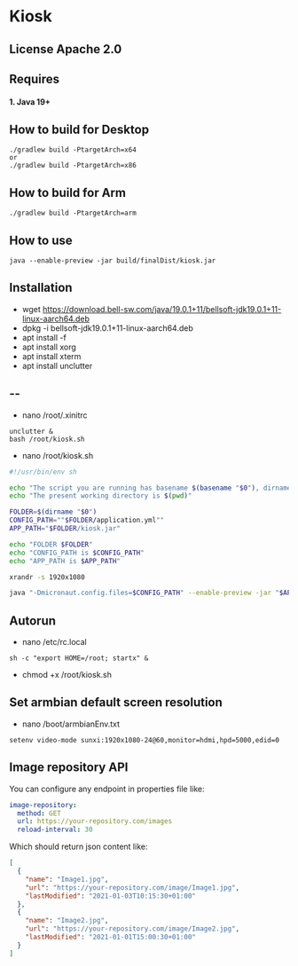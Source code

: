 # Kiosk

## License Apache 2.0

## Requires
#### 1. Java 19+

## How to build for Desktop
```shell script
./gradlew build -PtargetArch=x64
or
./gradlew build -PtargetArch=x86
```
## How to build for Arm
```shell script
./gradlew build -PtargetArch=arm
```

##  How to use
```shell script
java --enable-preview -jar build/finalDist/kiosk.jar
```
## Installation
- wget https://download.bell-sw.com/java/19.0.1+11/bellsoft-jdk19.0.1+11-linux-aarch64.deb
- dpkg -i bellsoft-jdk19.0.1+11-linux-aarch64.deb
- apt install -f
- apt install xorg
- apt install xterm
- apt install unclutter

## --
- nano /root/.xinitrc

```
unclutter &
bash /root/kiosk.sh
```
- nano /root/kiosk.sh

```bash
#!/usr/bin/env sh

echo "The script you are running has basename $(basename "$0"), dirname $(dirna$
echo "The present working directory is $(pwd)"

FOLDER=$(dirname "$0")
CONFIG_PATH=""$FOLDER/application.yml""
APP_PATH="$FOLDER/kiosk.jar"

echo "FOLDER $FOLDER"
echo "CONFIG_PATH is $CONFIG_PATH"
echo "APP_PATH is $APP_PATH"

xrandr -s 1920x1080

java "-Dmicronaut.config.files=$CONFIG_PATH" --enable-preview -jar "$APP_PATH"
```

## Autorun
- nano /etc/rc.local
```
sh -c "export HOME=/root; startx" &
```
- chmod +x /root/kiosk.sh

## Set armbian default screen resolution
- nano /boot/armbianEnv.txt
```
setenv video-mode sunxi:1920x1080-24@60,monitor=hdmi,hpd=5000,edid=0
```

## Image repository API
You can configure any endpoint in properties file like:
```yaml
image-repository:
  method: GET
  url: https://your-repository.com/images
  reload-interval: 30

```
Which should return json content like:
```json
[
  {
    "name": "Image1.jpg",
    "url": "https://your-repository.com/image/Image1.jpg",
    "lastModified": "2021-01-03T10:15:30+01:00"
  },
  {
    "name": "Image2.jpg",
    "url": "https://your-repository.com/image/Image2.jpg",
    "lastModified": "2021-01-01T15:00:30+01:00"
  }
]
```